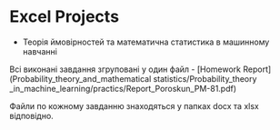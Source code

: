 # Excel Projects

- Теорія ймовiрностей та математична статистика в машинному навчанні

Всі виконані завдання згруповані у один файл -  [Homework Report](Probability_theory_and_mathematical statistics/Probability_theory _in_machine_learning/practics/Report_Poroskun_PM-81.pdf)

Файли по кожному завданню знаходяться у папках docx та xlsx відповідно.
